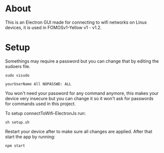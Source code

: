 # About
This is an Electron GUI made for connecting to wifi networks on Linux devices, it is used in FOMOSv1-Yellow v1 - v1.2.


# Setup
Somethings may require a password but you can change that by editing the sudoers file.
```shell script
sudo visudo
``` 

```shell script
yourUserName All NOPASSWD: ALL
```

You won't need your password for any command anymore, this makes your device very insecure but you can change it so it won't ask for passwords for commands used in this project.


To setup connectToWifi-ElectronJs run:

```shell script
sh setup.sh
```

Restart your device after to make sure all changes are applied.
After that start the app by running:

```shell script
npm start
```
